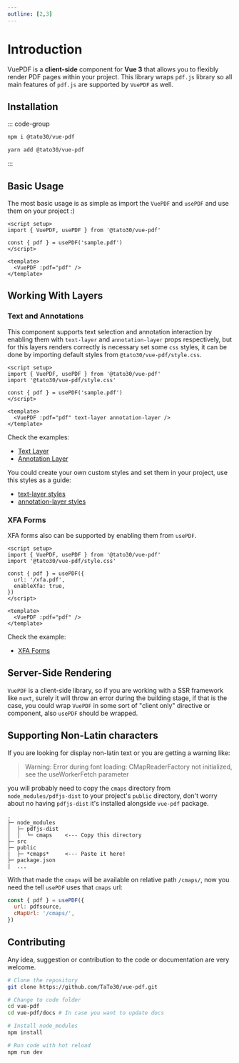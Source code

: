 ```yaml
---
outline: [2,3]
---
```


# Introduction

VuePDF is a **client-side** component for **Vue 3** that allows you to flexibly render PDF pages within your project. This library wraps `pdf.js` library so all main features of `pdf.js` are supported by `VuePDF` as well. 

## Installation

::: code-group
```sh [npm]
npm i @tato30/vue-pdf
```

```sh [yarn]
yarn add @tato30/vue-pdf
```
:::

## Basic Usage

The most basic usage is as simple as import the `VuePDF` and `usePDF` and use them on your project :)

```vue
<script setup>
import { VuePDF, usePDF } from '@tato30/vue-pdf'

const { pdf } = usePDF('sample.pdf')
</script>

<template>
  <VuePDF :pdf="pdf" />
</template>
```

## Working With Layers

### Text and Annotations

This component supports text selection and annotation interaction by enabling them with `text-layer` and `annotation-layer` props respectively, but for this layers renders correctly is necessary set some `css` styles, it can be done by importing default styles from `@tato30/vue-pdf/style.css`.

```vue
<script setup>
import { VuePDF, usePDF } from '@tato30/vue-pdf'
import '@tato30/vue-pdf/style.css'

const { pdf } = usePDF('sample.pdf')
</script>

<template>
  <VuePDF :pdf="pdf" text-layer annotation-layer />
</template>
```

Check the examples:

- [Text Layer](../examples/basic/text_layer.md)
- [Annotation Layer](../examples/basic/annotation_layer.md.md)

You could create your own custom styles and set them in your project, use this styles as a guide:

- [text-layer styles](https://github.com/mozilla/pdf.js/blob/master/web/text_layer_builder.css)
- [annotation-layer styles](https://github.com/mozilla/pdf.js/blob/master/web/annotation_layer_builder.css)

### XFA Forms
XFA forms also can be supported by enabling them from `usePDF`.

```vue
<script setup>
import { VuePDF, usePDF } from '@tato30/vue-pdf'
import '@tato30/vue-pdf/style.css'

const { pdf } = usePDF({
  url: '/xfa.pdf',
  enableXfa: true,
})
</script>

<template>
  <VuePDF :pdf="pdf" />
</template>
```

Check the example:

- [XFA Forms](../examples/basic/xfa_layer.md)

## Server-Side Rendering

`VuePDF` is a client-side library, so if you are working with a SSR framework like `nuxt`, surely it will throw an error during the building stage, if that is the case, you could wrap `VuePDF` in some sort of "client only" directive or component, also `usePDF` should be wrapped.

## Supporting Non-Latin characters

If you are looking for display non-latin text or you are getting a warning like:
> Warning: Error during font loading: CMapReaderFactory not initialized, see the useWorkerFetch parameter

you will probably need to copy the `cmaps` directory from `node_modules/pdfjs-dist` to your project's `public` directory, don't worry about no having `pdfjs-dist` it's installed alongside `vue-pdf` package.


```
.
├─ node_modules
│  ├─ pdfjs-dist
│  │  └─ cmaps    <--- Copy this directory
├─ src
├─ public         
|  ├─ *cmaps*     <--- Paste it here!
├─ package.json
|  ...
```

With that made the `cmaps` will be available on relative path `/cmaps/`, now you need the tell `usePDF` uses that `cmaps` url:

```js
const { pdf } = usePDF({
  url: pdfsource,
  cMapUrl: '/cmaps/',
})
```

## Contributing

Any idea, suggestion or contribution to the code or documentation are very welcome.

```sh
# Clone the repository
git clone https://github.com/TaTo30/vue-pdf.git

# Change to code folder
cd vue-pdf
cd vue-pdf/docs # In case you want to update docs

# Install node_modules
npm install

# Run code with hot reload
npm run dev
```
